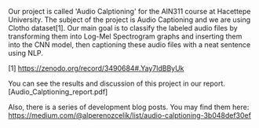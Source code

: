 Our project is called 'Audio Calptioning' for the AIN311 course at Hacettepe University. 
The subject of the project is Audio Captioning and we are using Clotho dataset[1].
Our main goal is to classify the labeled audio files by transforming them into Log-Mel Spectrogram graphs and inserting them into the CNN model, 
then captioning these audio files with a neat sentence using NLP.

[1] https://zenodo.org/record/3490684#.Yay7ldBByUk

You can see the results and discussion of this project in our report. [Audio_Calptioning_report.pdf]

Also, there is a series of development blog posts. You may find them here: https://medium.com/@alperenozcelik/list/audio-calptioning-3b048def30ef
